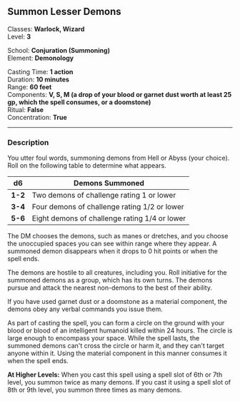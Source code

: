 ## Summon Lesser Demons

Classes: **Warlock, Wizard**  
Level: **3**  

School: **Conjuration (Summoning)**  
Element: **Demonology**  

Casting Time: **1 action**  
Duration: **10 minutes**  
Range: **60 feet**  
Components: **V, S, M (a drop of your blood or garnet dust worth at least 25 gp, which the spell consumes, or a doomstone)**  
Ritual: **False**  
Concentration: **True**  

------

### Description

You utter foul words, summoning demons from Hell or Abyss (your choice). Roll on the following table to determine what appears.

| d6      | Demons Summoned                               |
| ------- | --------------------------------------------- |
| **1-2** | Two demons of challenge rating 1 or lower     |
| **3-4** | Four demons of challenge rating 1/2 or lower  |
| **5-6** | Eight demons of challenge rating 1/4 or lower |

The DM chooses the demons, such as manes or dretches, and you choose the unoccupied spaces you can see within range where they appear. A summoned demon disappears when it drops to 0 hit points or when the spell ends.

The demons are hostile to all creatures, including you. Roll initiative for the summoned demons as a group, which has its own turns. The demons pursue and attack the nearest non-demons to the best of their ability.

If you have used garnet dust or a doomstone as a material component, the demons obey any verbal commands you issue them.

As part of casting the spell, you can form a circle on the ground with your blood or blood of an intelligent humanoid killed within 24 hours. The circle is large enough to encompass your space. While the spell lasts, the summoned demons can't cross the circle or harm it, and they can't target anyone within it. Using the material component in this manner consumes it when the spell ends.

**At Higher Levels:** When you cast this spell using a spell slot of 6th or 7th level, you summon twice as many demons. If you cast it using a spell slot of 8th or 9th level, you summon three times as many demons.